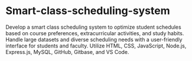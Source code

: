 # Smart-class-scheduling-system
Develop a smart class scheduling system to optimize student schedules based on course preferences, extracurricular activities, and study habits. Handle large datasets and diverse scheduling needs with a user-friendly interface for students and faculty. Utilize HTML, CSS, JavaScript, Node.js, Express.js, MySQL, GitHub, Gitbase, and VS Code.
